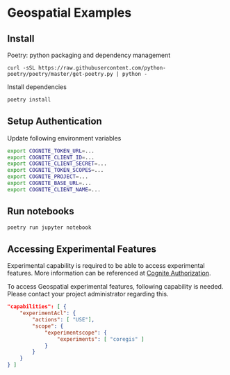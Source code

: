# Geospatial Examples

## Install
Poetry: python packaging and dependency management

```commandline
curl -sSL https://raw.githubusercontent.com/python-poetry/poetry/master/get-poetry.py | python -
```

Install dependencies
```bash
poetry install
```
## Setup Authentication
Update following environment variables
```bash
export COGNITE_TOKEN_URL=...
export COGNITE_CLIENT_ID=...
export COGNITE_CLIENT_SECRET=...
export COGNITE_TOKEN_SCOPES=...
export COGNITE_PROJECT=...
export COGNITE_BASE_URL=...
export COGNITE_CLIENT_NAME=...
```
## Run notebooks
```bash
poetry run jupyter notebook
```

## Accessing Experimental Features
Experimental capability is required to be able to access experimental features. More information can be
referenced at [Cognite Authorization](https://docs.cognite.com/dev/guides/iam/authorization).

To access Geospatial experimental features, following capability is needed. Please contact your project administrator
regarding this.
```json
"capabilities": [ {
    "experimentAcl": {
        "actions": [ "USE"],
        "scope": {
            "experimentscope": {
                "experiments": [ "coregis" ]
            }
        }
    }
} ]
```
